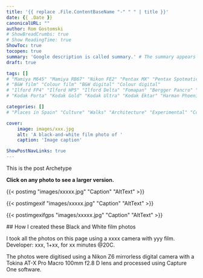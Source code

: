 ```yaml
---
title: '{{ replace .File.ContentBaseName "-" " " | title }}'
date: {{ .Date }}
canonicalURL: ""
author: Rom Gostomski
# ShowBreadCrumbs: true
# Show ReadingTime: true
ShowToc: true
tocopen: true
summary: 'Google description is called summary.' # The summary appears as the Google description and also on the posts list page. If you also want it to appear on the page, use description instead of summary.
draft: true

tags: []
# "Mamiya M645" "Mamiya RB67" "Nikon FE2" "Pentax MX" "Pentax Spotmatic" "Pinhole" "Horseman VH-R" "Zeis Ikon Ikoflex" "Zeiss Super Ikonta"
# "B&W film" "Colour film" "B&W digital" "Colour digital"
# "Ilford FP4" "Ilford HP5" "Ilford Delta" "Fomapan" "Bergger Pancro" "Rollei RPX"
# "Kodak Porta" "Kodak Gold" "Kodak Ultra" "Kodak Ektar" "Harman Phoenix"

categories: []
# "Places in Spain" "Culture" "Walks" "Architecture" "Experimental" "Cortijo" "Via Verde"

cover:
    image: images/xxx.jpg
    alt: 'A black-and-white film photo of '
    caption: 'Image caption'

ShowPostNavLinks: true
---
```

This is the post Archetype

**Click on any photo to see a larger version.**

{{< postimg "images/xxxxx.jpg" 
"Caption" 
"AltText" >}}

{{< postimgexif "images/xxxxx.jpg" 
"Caption" 
"AltText" >}}

{{< postimgexifgps "images/xxxxx.jpg" 
"Caption" 
"AltText" >}}

## How I created these Black and White film photos

I took all the photos on this page using a xxxx camera with yyy film. Developer: xxx, 1+xx, for xx minutes @20C.

The photos were digitised using a Nikon Z6 mirrorless digital camera with a Tokina AT-X Pro Macro 100mm f2.8 D lens and processed using Capture One software.
